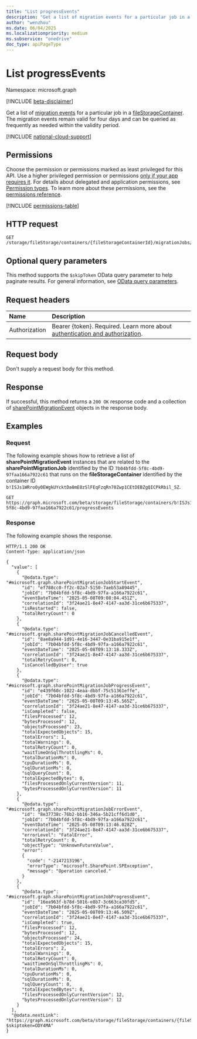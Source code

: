 ```yaml
---
title: "List progressEvents"
description: "Get a list of migration events for a particular job in a fileStorageContainer."
author: "wenzhou"
ms.date: 06/04/2025
ms.localizationpriority: medium
ms.subservice: "onedrive"
doc_type: apiPageType
---
```


# List progressEvents

Namespace: microsoft.graph

[!INCLUDE [beta-disclaimer](../../includes/beta-disclaimer.md)]

Get a list of [migration events](../resources/sharepointmigrationevent.md) for a particular job in a [fileStorageContainer](../resources/filestoragecontainer.md). The migration events remain valid for four days and can be queried as frequently as needed within the validity period.

[!INCLUDE [national-cloud-support](../../includes/global-only.md)]

## Permissions

Choose the permission or permissions marked as least privileged for this API. Use a higher privileged permission or permissions [only if your app requires it](/graph/permissions-overview#best-practices-for-using-microsoft-graph-permissions). For details about delegated and application permissions, see [Permission types](/graph/permissions-overview#permission-types). To learn more about these permissions, see the [permissions reference](/graph/permissions-reference).

<!-- {
  "blockType": "permissions",
  "name": "sharepointmigrationjob_list_progressevents"
}
-->
[!INCLUDE [permissions-table](../includes/permissions/sharepointmigrationjob-list-progressevents-permissions.md)]

## HTTP request

<!-- {
  "blockType": "ignored"
}
-->
``` http
GET /storage/fileStorage/containers/{fileStorageContainerId}/migrationJobs/{migrationJobId}/progressEvents
```

## Optional query parameters

This method supports the `$skipToken` OData query parameter to help paginate results. For general information, see [OData query parameters](/graph/query-parameters).

## Request headers

|Name|Description|
|:---|:---|
|Authorization|Bearer {token}. Required. Learn more about [authentication and authorization](/graph/auth/auth-concepts).|

## Request body

Don't supply a request body for this method.

## Response

If successful, this method returns a `200 OK` response code and a collection of [sharePointMigrationEvent](../resources/sharepointmigrationevent.md) objects in the response body.

## Examples

### Request

The following example shows how to retrieve a list of **sharePointMigrationEvent** instances that are related to the **sharePointMigrationJob** identified by the ID `7b04bfdd-5f8c-4bd9-97faa166a7922c61` that runs on the **fileStorageContainer** identified by the container ID `b!ISJs1WRro0y0EWgkUYcktDa0mE8zSlFEqFzqRn70Zwp1CEtDEBZgQICPkRbil_5Z`.

<!-- {
  "blockType": "request",
  "name": "list_progressevents"
}
-->
``` http
GET https://graph.microsoft.com/beta/storage/fileStorage/containers/b!ISJs1WRro0y0EWgkUYcktDa0mE8zSlFEqFzqRn70Zwp1CEtDEBZgQICPkRbil_5Z/migrationJobs/7b04bfdd-5f8c-4bd9-97faa166a7922c61/progressEvents
```

### Response

The following example shows the response.
<!-- {
  "blockType": "response",
  "truncated": true,
  "@odata.type": "microsoft.graph.sharePointMigrationEvent"
}
-->
``` http
HTTP/1.1 200 OK
Content-Type: application/json

{
  "value": [
    {
      "@odata.type": "#microsoft.graph.sharePointMigrationJobStartEvent",
      "id": "ef788cc0-ff2c-02a7-5150-7aeb53a89445",
      "jobId": "7b04bfdd-5f8c-4bd9-97fa-a166a7922c61",
      "eventDateTime": "2025-05-08T09:08:04.451Z",
      "correlationId": "3f24ae21-8e47-4147-aa3d-31ce6b675337",
      "isRestarted": false,
      "totalRetryCount": 0
    },
    {
      "@odata.type": "#microsoft.graph.sharePointMigrationJobCancelledEvent",
      "id": "8ae8a944-1d91-4e16-3447-0e31ba915e1f",
      "jobId": "7b04bfdd-5f8c-4bd9-97fa-a166a7922c61",
      "eventDateTime": "2025-05-08T09:13:18.333Z",
      "correlationId": "3f24ae21-8e47-4147-aa3d-31ce6b675337",
      "totalRetryCount": 0,
      "isCancelledByUser": true
    },
    {
      "@odata.type": "#microsoft.graph.sharePointMigrationJobProgressEvent",
      "id": "e439f60c-1022-4eaa-dbbf-75c51361effe",
      "jobId": "7b04bfdd-5f8c-4bd9-97fa-a166a7922c61",
      "eventDateTime": "2025-05-08T09:13:45.565Z",
      "correlationId": "3f24ae21-8e47-4147-aa3d-31ce6b675337",
      "isCompleted": false,
      "filesProcessed": 12,
      "bytesProcessed": 12,
      "objectsProcessed": 23,
      "totalExpectedObjects": 15,
      "totalErrors": 1,
      "totalWarnings": 0,
      "totalRetryCount": 0,
      "waitTimeOnSqlThrottlingMs": 0,
      "totalDurationMs": 0,
      "cpuDurationMs": 0,
      "sqlDurationMs": 0,
      "sqlQueryCount": 0,
      "totalExpectedBytes": 0,
      "filesProcessedOnlyCurrentVersion": 11,
      "bytesProcessedOnlyCurrentVersion": 11
    },
    {
      "@odata.type": "#microsoft.graph.sharePointMigrationJobErrorEvent",
      "id": "8e37738c-76b2-bb16-346a-5b21cff6d1d0",
      "jobId": "7b04bfdd-5f8c-4bd9-97fa-a166a7922c61",
      "eventDateTime": "2025-05-08T09:13:46.028Z",
      "correlationId": "3f24ae21-8e47-4147-aa3d-31ce6b675337",
      "errorLevel": "FatalError",
      "totalRetryCount": 0,
      "objectType": "UnknownFutureValue",
      "error": 
      {
        "code": "-2147213196",
        "errorType": "microsoft.SharePoint.SPException",
        "message": "Operation canceled."
      }
    },
    {
      "@odata.type": "#microsoft.graph.sharePointMigrationJobProgressEvent",
      "id": "16ea963f-b78d-5016-e8b7-3c663ca30fd5",
      "jobId": "7b04bfdd-5f8c-4bd9-97fa-a166a7922c61",
      "eventDateTime": "2025-05-08T09:13:46.509Z",
      "correlationId": "3f24ae21-8e47-4147-aa3d-31ce6b675337",
      "isCompleted": true,
      "filesProcessed": 12,
      "bytesProcessed": 12,
      "objectsProcessed": 24,
      "totalExpectedObjects": 15,
      "totalErrors": 2,
      "totalWarnings": 0,
      "totalRetryCount": 0,
      "waitTimeOnSqlThrottlingMs": 0,
      "totalDurationMs": 0,
      "cpuDurationMs": 0,
      "sqlDurationMs": 0,
      "sqlQueryCount": 0,
      "totalExpectedBytes": 0,
      "filesProcessedOnlyCurrentVersion": 12,
      "bytesProcessedOnlyCurrentVersion": 12
    }
  ],
  "@odata.nextLink": "https://graph.microsoft.com/beta/storage/fileStorage/containers/{fileStorageContainerId}/migrationJobs/{migrationJobId}/progressEvents?$skiptoken=ODY4MA"
}
```
